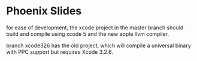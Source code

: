 Phoenix Slides
==============

for ease of development, the xcode project in the master branch should build
and compile using xcode 5 and the new apple llvm compiler.

branch xcode326 has the old project, which will compile a universal binary
with PPC support but requires Xcode 3.2.6.
